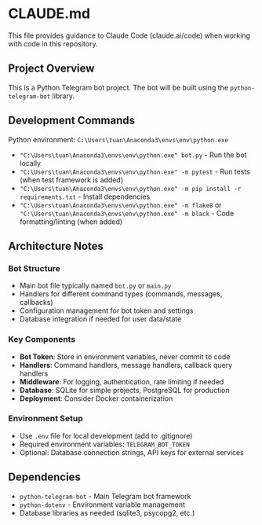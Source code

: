 # CLAUDE.md

This file provides guidance to Claude Code (claude.ai/code) when working with code in this repository.

## Project Overview

This is a Python Telegram bot project. The bot will be built using the `python-telegram-bot` library.

## Development Commands

Python environment: `C:\Users\tuan\Anaconda3\envs\env\python.exe`

- `"C:\Users\tuan\Anaconda3\envs\env\python.exe" bot.py` - Run the bot locally
- `"C:\Users\tuan\Anaconda3\envs\env\python.exe" -m pytest` - Run tests (when test framework is added)
- `"C:\Users\tuan\Anaconda3\envs\env\python.exe" -m pip install -r requirements.txt` - Install dependencies
- `"C:\Users\tuan\Anaconda3\envs\env\python.exe" -m flake8` or `"C:\Users\tuan\Anaconda3\envs\env\python.exe" -m black` - Code formatting/linting (when added)

## Architecture Notes

### Bot Structure
- Main bot file typically named `bot.py` or `main.py`
- Handlers for different command types (commands, messages, callbacks)
- Configuration management for bot token and settings
- Database integration if needed for user data/state

### Key Components
- **Bot Token**: Store in environment variables, never commit to code
- **Handlers**: Command handlers, message handlers, callback query handlers
- **Middleware**: For logging, authentication, rate limiting if needed
- **Database**: SQLite for simple projects, PostgreSQL for production
- **Deployment**: Consider Docker containerization

### Environment Setup
- Use `.env` file for local development (add to .gitignore)
- Required environment variables: `TELEGRAM_BOT_TOKEN`
- Optional: Database connection strings, API keys for external services

## Dependencies
- `python-telegram-bot` - Main Telegram bot framework
- `python-dotenv` - Environment variable management
- Database libraries as needed (sqlite3, psycopg2, etc.)